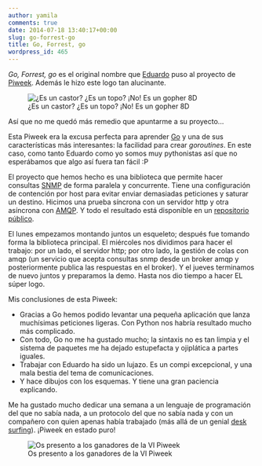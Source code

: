 ```yaml
---
author: yamila
comments: true
date: 2014-07-18 13:40:17+00:00
slug: go-forrest-go
title: Go, Forrest, go
wordpress_id: 465
---
```


_Go, Forrest, go_ es el original nombre que [Eduardo](https://twitter.com/eferro) puso al proyecto de [Piweek](http://piweek.com). Además le hizo este logo tan alucinante.

<figure>
  <img src="/images/2014/07/lo-go.jpg"
       alt="¿Es un castor? ¿Es un topo? ¡No! Es un gopher 8D" />
  <figcaption>¿Es un castor? ¿Es un topo? ¡No! Es un gopher 8D</figcaption>
</figure>

Así que no me quedó más remedio que apuntarme a su proyecto...
<!-- more -->
Esta Piweek era la excusa perfecta para aprender [Go](http://golang.org/) y una de sus características más interesantes: la facilidad para crear _goroutines_. En este caso, como tanto Eduardo como yo somos muy pythonistas así que no esperábamos que algo así fuera tan fácil :P

El proyecto que hemos hecho es una biblioteca que permite hacer consultas [SNMP](http://en.wikipedia.org/wiki/Simple_Network_Management_Protocol) de forma paralela y concurrente. Tiene una configuración de contención por host para evitar enviar demasiadas peticiones y saturar un destino. Hicimos una prueba síncrona con un servidor http y otra asíncrona con [AMQP](http://www.amqp.org/). Y todo el resultado está disponible en un [repositorio público](https://github.com/eferro/go-snmpqueries).

El lunes empezamos montando juntos un esqueleto; después fue tomando forma la biblioteca principal. El miércoles nos dividimos para hacer el trabajo: por un lado, el servidor http; por otro lado, la gestión de colas con amqp (un servicio que acepta consultas snmp desde un broker amqp y posteriormente publica las respuestas en el broker). Y el jueves terminamos de nuevo juntos y preparamos la demo. Hasta nos dio tiempo a hacer EL súper logo.

 Mis conclusiones de esta Piweek:

- Gracias a Go hemos podido levantar una pequeña aplicación que lanza muchísimas peticiones ligeras. Con Python nos habría resultado mucho más complicado.
- Con todo, Go no me ha gustado mucho; la sintaxis no es tan limpia y el sistema de paquetes me ha dejado estupefacta y ojiplática a partes iguales.
- Trabajar con Eduardo ha sido un lujazo. Es un compi excepcional, y una mala bestia del tema de comunicaciones.
- Y hace dibujos con los esquemas. Y tiene una gran paciencia explicando.

Me ha gustado mucho dedicar una semana a un lenguaje de programación del que no sabía nada, a un protocolo del que no sabía nada y con un compañero con quien apenas había trabajado (más allá de un genial [desk surfing](http://www.kaleidos.net/blog/54/desk-surfing-en-alea-soluciones/)). ¡Piweek en estado puro!

<figure>
  <img src="/images/2014/07/go-team.jpg"
       alt="Os presento a los ganadores de la VI Piweek" />
  <figcaption>Os presento a los ganadores de la VI Piweek</figcaption>
</figure>
